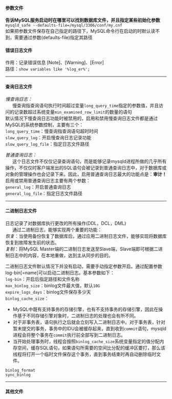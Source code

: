#### 参数文件
__告诉MySQL服务启动时在哪里可以找到数据库文件，并且指定某些初始化参数__  
`mysqld_safe --defaults-file=/mysql/3306/conf/my.cnf`  
如果把参数文件保存在自己指定的路径下，MySQL命令行在启动的时默认读不到，需要通过参数(defaults-file)指定其路径


#### 错误日志文件
作用：记录错误信息 [Note]、[Warning]、[Error]  
路径：`show variables like '%log_er%';`

---
#### 查询日志文件
_慢查询日志：_  
&ensp; &ensp; 慢查询指查询语句执行时间超过变量`long_query_time`指定的参数值，并且访问的记录数超过系统变量`min_examined_row_limit`的数量的语句  
默认情况下慢查询日志功能时被禁用的，启用和禁用慢查询日志文件都是通过MySQL的系统参数控制，主要有三个：  
`long_query_time`：慢查询指查询语句超时时间  
`slow_query_log`：开启慢查询日志记录功能  
`slow_query_log_file`：指定日志文件路径  

_普通查询日志：_  
&ensp; &ensp; 这个日志文件不仅仅记录查询语句，而是能够记录mysqld进程所做的几乎所有操作，不仅仅时客户端发出的SQL语句会被记录到普通查询日志中，对于数据库或对象的管理操作也会记录下来。因此，启用普通查询日志最大的功能点是：__审计！__ 启用或禁用普通查询日志主要有两个参数：  
`general_log`：开启普通查询日志  
`general_log_file`：指定日志文件路径

---
#### 二进制日志文件
日志记录了对数据库执行更改的所有操作(DDL，DCL，DML)  
&ensp; &ensp; 通过二进制日志，能够实现两个重要的功能：  
_恢复_：当使用备份恢复了数据库后，通过应用二进制日志文件，能够实现将数据库恢复到故障发生前的状态。  
_复制_：将MySQL Master端的二进制日志发送至Slave端，Slave端即可根据二进制日志中的内容，在本地重做，达到主从同步的目的。  

二进制日志文件默认情况下并没有启动，需要手动指定参数开启。通过配置参数log-bin[=name]可以启动二进制日志。基本参数如下：  
`log-bin`：开启后指定路径和文件名称  
`max_binlog_size`：binlog文件最大值，默认`10G`  
`expire_logs_days`：binlog文件保存多少天  
`binlog_cache_size`：  
- MySQL中既有支持事务的存储引擎，也有不支持事务的存储引擎，因此在操作基于不同存储引擎对象时，二进制日志的处理也会有所不同。
- 对于非事务表，语句执行之后就会立刻写入二进制日志中。对于事务表，针对暂未提交的事务，事务中的IDU会被缓存起来，直到收到`commit`语句，mysqld进程会将整个事务在`commit`执行前全部写到二进制日志。 
- 当开始处理事务时，线程会按照`binlog_cache_size`系统变量指定的值分配内存空间，缓存SQL语句，如果语句所需要的空间比分配的缓冲区要打，那么该线程将打开一个临时文件保存这个事务，直到事务结束时再自动删除临时文件。

`binlog_format`  
`sync_binlog`

---
#### 其他文件
